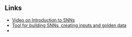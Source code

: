 ## Links 
* [Video on Introduction to SNNs](https://www.youtube.com/watch?v=PeW-TN3P1hk)
* [Tool for building SNNs, creating inputs and golden data](https://www.nengo.ai/)
* 